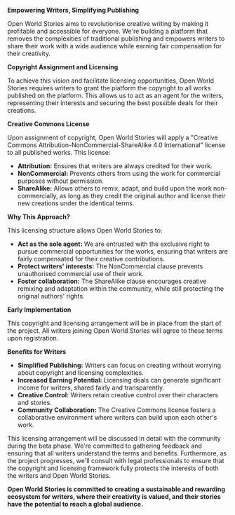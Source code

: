 **Empowering Writers, Simplifying Publishing**

Open World Stories aims to revolutionise creative writing by making it profitable and accessible for everyone. We're building a platform that removes the complexities of traditional publishing and empowers writers to share their work with a wide audience while earning fair compensation for their creativity.

**Copyright Assignment and Licensing**

To achieve this vision and facilitate licensing opportunities, Open World Stories requires writers to grant the platform the copyright to all works published on the platform. This allows us to act as an agent for the writers, representing their interests and securing the best possible deals for their creations.

**Creative Commons License**

Upon assignment of copyright, Open World Stories will apply a "Creative Commons Attribution-NonCommercial-ShareAlike 4.0 International" license to all published works. This license:


- **Attribution:** Ensures that writers are always credited for their work.
- **NonCommercial:** Prevents others from using the work for commercial purposes without permission.
- **ShareAlike:** Allows others to remix, adapt, and build upon the work non-commercially, as long as they credit the original author and license their new creations under the identical terms.

**Why This Approach?**

This licensing structure allows Open World Stories to:


- **Act as the sole agent:** We are entrusted with the exclusive right to pursue commercial opportunities for the works, ensuring that writers are fairly compensated for their creative contributions.
- **Protect writers' interests:** The NonCommercial clause prevents unauthorised commercial use of their work.
- **Foster collaboration:** The ShareAlike clause encourages creative remixing and adaptation within the community, while still protecting the original authors' rights.

**Early Implementation**

This copyright and licensing arrangement will be in place from the start of the project. All writers joining Open World Stories will agree to these terms upon registration.

**Benefits for Writers**


- **Simplified Publishing:** Writers can focus on creating without worrying about copyright and licensing complexities.
- **Increased Earning Potential:** Licensing deals can generate significant income for writers, shared fairly and transparently.
- **Creative Control:** Writers retain creative control over their characters and stories.
- **Community Collaboration:** The Creative Commons license fosters a collaborative environment where writers can build upon each other's work.

This licensing arrangement will be discussed in detail with the community during the beta phase. We're committed to gathering feedback and ensuring that all writers understand the terms and benefits. Furthermore, as the project progresses, we'll consult with legal professionals to ensure that the copyright and licensing framework fully protects the interests of both the writers and Open World Stories.

**Open World Stories is committed to creating a sustainable and rewarding ecosystem for writers, where their creativity is valued, and their stories have the potential to reach a global audience.**
